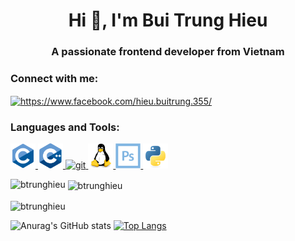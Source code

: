 <h1 align="center">Hi 👋, I'm Bui Trung Hieu</h1>
<h3 align="center">A passionate frontend developer from Vietnam</h3>

<h3 align="left">Connect with me:</h3>
<p align="left">
<a href="https://fb.com/https://www.facebook.com/hieu.buitrung.355/" target="blank"><img align="center" src="https://raw.githubusercontent.com/rahuldkjain/github-profile-readme-generator/master/src/images/icons/Social/facebook.svg" alt="https://www.facebook.com/hieu.buitrung.355/" height="30" width="40" /></a>
</p>

<h3 align="left">Languages and Tools:</h3>
<p align="left"> <a href="https://www.cprogramming.com/" target="_blank" rel="noreferrer"> <img src="https://raw.githubusercontent.com/devicons/devicon/master/icons/c/c-original.svg" alt="c" width="40" height="40"/> </a> <a href="https://www.w3schools.com/cpp/" target="_blank" rel="noreferrer"> <img src="https://raw.githubusercontent.com/devicons/devicon/master/icons/cplusplus/cplusplus-original.svg" alt="cplusplus" width="40" height="40"/> </a> <a href="https://git-scm.com/" target="_blank" rel="noreferrer"> <img src="https://www.vectorlogo.zone/logos/git-scm/git-scm-icon.svg" alt="git" width="40" height="40"/> </a> <a href="https://www.linux.org/" target="_blank" rel="noreferrer"> <img src="https://raw.githubusercontent.com/devicons/devicon/master/icons/linux/linux-original.svg" alt="linux" width="40" height="40"/> </a> <a href="https://www.photoshop.com/en" target="_blank" rel="noreferrer"> <img src="https://raw.githubusercontent.com/devicons/devicon/master/icons/photoshop/photoshop-line.svg" alt="photoshop" width="40" height="40"/> </a> <a href="https://www.python.org" target="_blank" rel="noreferrer"> <img src="https://raw.githubusercontent.com/devicons/devicon/master/icons/python/python-original.svg" alt="python" width="40" height="40"/> </a> </p>

<p><img align="left" src="https://github-readme-stats.vercel.app/api/top-langs?username=btrunghieu&show_icons=true&locale=en&layout=compact" alt="btrunghieu" /></p>

<p>&nbsp;<img align="center" src="https://github-readme-stats.vercel.app/api?username=btrunghieu&show_icons=true&locale=en" alt="btrunghieu" /></p>

<p><img align="center" src="https://github-readme-streak-stats.herokuapp.com/?user=btrunghieu&" alt="btrunghieu" /></p>

![Anurag's GitHub stats](https://github-readme-stats.vercel.app/api?username=btrunghieu&show_icons=true&theme=dracula)
[![Top Langs](https://github-readme-stats.vercel.app/api/top-langs/?username=btrunghieu&show_icons=true&theme=dracula)](https://github.com/anuraghazra/github-readme-stats)
